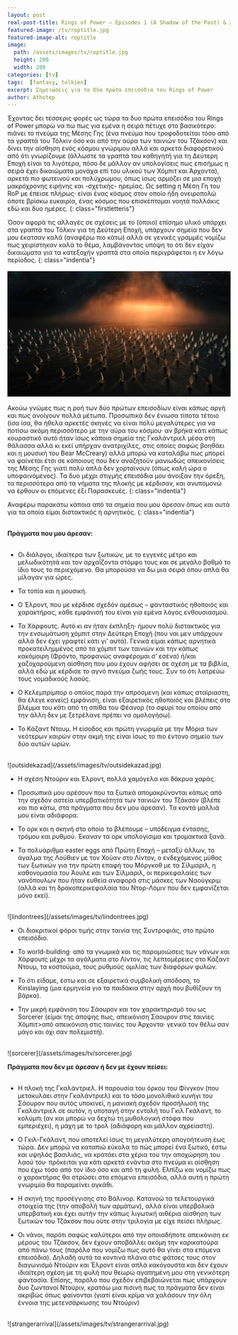 ```yaml
---
layout: post
real-post-title: Rings of Power – Episodes 1 (A Shadow of the Past) & 2 (Adrift)
featured-image: /tv/roptitle.jpg
featured-image-alt: roptitle
image:
  path: /assets/images/tv/roptitle.jpg
  height: 200
  width: 200
categories: [tv]
tags:  [fantasy, tolkien]
excerpt: Σημειώσεις για τα δύο πρώτα επεισόδια του Rings of Power
author: Athotep
---
```


Έχοντας δει τέσσερις φορές ως τώρα τα δυο πρώτα επεισόδια του Rings of Power μπορώ να πω πως για εμένα η σειρά πέτυχε στο βασικότερο: πιάνει το πνεύμα της Μέσης Γης (ένα πνεύμα που τροφοδοτείται τόσο από τα γραπτά του Τόλκιν όσο και από την αύρα των ταινιών του Τζάκσον) και δίνει την αίσθηση ενός κόσμου γνώριμου αλλά και αρκετά διαφορετικού από ότι γνωρίζουμε (άλλωστε τα γραπτά του καθηγητή για τη Δεύτερη Εποχή είναι τα λιγότερα, πόσο δε μάλλον αν υπολογίσεις πως επισήμως η σειρά έχει δικαιώματα μονάχα επί του υλικού των Χόμπιτ και Άρχοντα), αρκετά πιο φωτεινού και πολύχρωμου, όπως ίσως αρμόζει σε μια εποχή μακρόχρονης ειρήνης και -σχετικής- ηρεμίας. Ως setting η Μέση Γη του RoP με έπεισε πλήρως· είναι ένας κόσμος στον οποίο ήδη ονειροπολώ όποτε βρίσκω ευκαιρία, ένας κόσμος που επισκέπτομαι νοητά πολλάκις εδώ και δυο ημέρες.
{: class="firstletteris"}

Όσον αφορά τις αλλαγές σε σχέσεις με το (όποιο) επίσημο υλικό υπάρχει στα γραπτά του Τόλκιν για τη Δεύτερη Εποχή, υπάρχουν σημεία που δεν μου έκατσαν καλά (αναφέρω πιο κάτω) αλλά σε γενικές γραμμές νομίζω πως χειρίστηκαν καλά το θέμα, λαμβάνοντας υπόψη το ότι δεν είχαν δικαιώματα για τα κατεξοχήν γραπτά στα οποία περιγράφεται η εν λόγω περίοδος.
{: class="indentia"}  
<br>
![armada](/assets/images/tv/armada.jpg) 
<br>

Ακούω γνώμες πως η ροή των δύο πρώτων επεισοδίων είναι κάπως αργή και πως ανοίγουν πολλά μέτωπα. Προσωπικά δεν ένιωσα τίποτα τέτοιο (ίσα ίσα, θα ήθελα αρκετές σκηνές να είναι πολύ μεγαλύτερες για να ποτίσω ακόμη περισσότερο με την αύρα του κόσμου· αν βρήκα κάτι κάπως κουραστικό αυτό ήταν ίσως κάποια σημεία της Γκαλάντριελ μέσα στη θάλασσα αλλά κι εκεί υπήρχαν ανατριχίλες, στις οποίες σαφώς βοηθάει και η μουσική του Bear McCreary) αλλά μπορώ να καταλάβω πως μπορεί να φαίνεται έτσι σε κάποιους που δεν αναζητούν μανιωδώς απεικονίσεις της Μέσης Γης γιατί πολύ απλά δεν χορταίνουν (όπως καλή ώρα ο υποφαινόμενος). Τα δυο μέχρι στιγμής επεισόδια μου άνοιξαν την όρεξη, τα περισσότερα από τα νήματα της πλοκής με κέρδισαν, και ανυπομονώ να έρθουν οι επόμενες έξι Παρασκευές.
{: class="indentia"}

Αναφέρω παρακάτω κάποια από τα σημεία που μου άρεσαν όπως και αυτά για τα οποία είμαι διστακτικός ή αρνητικός.
{: class="indentia"}  
<br>

**Πράγματα που μου άρεσαν:**  
<br>

* Οι διάλογοι, ιδιαίτερα των ξωτικών, με το εγγενές μέτρο και μελωδικότητά και τον αρχαΐζοντα στόμφο τους και σε μεγάλο βαθμό το ίδιο τους το περιεχόμενο. Θα μπορούσα να δω μια σειρά όπου απλά θα μίλαγαν για ώρες.

* Τα τοπία και η μουσική.

* Ο Έλροντ, που με κέρδισε σχεδόν αμέσως – φανταστικός ηθοποιός και χαρακτήρας, κάθε εμφάνισή του είναι για εμένα λόγος ενθουσιασμού.

* Τα Χάρφουτς. Αυτό κι αν ήταν έκπληξη· ήμουν πολύ διστακτικός για την ενσωμάτωση χόμπιτ στην Δεύτερη Εποχή (που ναι μεν υπάρχουν αλλά δεν έχει γραφτεί κάτι γι’ αυτά). Γενικά είμαι κάπως αρνητικά προκατειλημμένος από τα χόμπιτ των ταινιών και την κάπως κακόμοιρη (Φρόντο, προφανώς αναφέρομαι σ’ εσένα) ή/και χαζοχαρούμενη αίσθηση που μου έχουν αφήσει σε σχέση με τα βιβλία, αλλά εδώ με κέρδισε το αγνό πνεύμα ζωής τους. Συν το ότι λατρεύω τους νομαδικούς λαούς.

* Ο Κελεμπρίμπορ ο οποίος παρά την απρόσμενη (και κάπως αταίριαστη, θα έλεγε κανείς) εμφάνιση, είναι εξαιρετικός ηθοποιός και βλέπεις στο βλέμμα του κάτι από τη σπίθα του Φέανορ (το σφυρί του οποίου από την άλλη δεν με ξετρέλανε πρέπει να ομολογήσω).

* Το Κάζαντ Ντουμ. Η είσοδος και πρώτη γνωριμία με την Μόρια των νεότερων καιρών στην ακμή της είναι ίσως το πιο έντονο σημείο των δύο αυτών ωρών.  
<br>
![outsidekazad](/assets/images/tv/outsidekazad.jpg) 
<br>

* Η σχέση Ντούριν και Έλροντ, πολλά χαμόγελα και δάκρυα χαράς.

* Προσωπικά μου αρέσουν που τα ξωτικά απομακρύνονται κάπως από την σχεδόν αστεία υπερβατικότητα των ταινιών του Τζάκσον (βλέπε και πιο κάτω, στα πράγματα που δεν μου άρεσαν). Τα κοντά μαλλιά μου είναι αδιάφορα.

* Το ορκ και η σκηνή στο οποίο το βλέπουμε – υπόδειγμα έντασης, τρόμου και ρυθμού. Έκαναν τα ορκ υπολογίσιμα και τρομακτικά ξανά.

* Τα πολυάριθμα easter eggs από Πρώτη Εποχή – μεταξύ άλλων, το άγαλμα της Λούθιεν με τον Χούαν στο Λίντον, ο ενδεχόμενος μύθος των ξωτικών για την πρώτη επαφή του Μόργκοθ με τα Σίλμαριλ, η καθονομασία του Άουλε και των Σίλμαριλ, οι περικεφαλαίες των νανόπουλων που ήταν ευθεία αναφορά στις μάσκες των Ναούγκριμ (αλλά και τη δρακοπερικεφαλαία του Ντορ-Λόμιν που δεν εμφανίζεται μόνο εκεί).  
<br>
![lindontrees](/assets/images/tv/lindontrees.jpg) 
<br>

* Οι διακριτικοί φόροι τιμής στην ταινία της Συντροφιάς, στο πρώτο επεισόδιο.

* Το world-building· από τα γνωμικά και τις παρομοιώσεις των νάνων και Χάρφουτς μέχρι τα αγάλματα στο Λίντον, τις λεπτομέρειες στο Κάζαντ Ντουμ, τα κοστούμια, τους ρυθμούς ομιλίας των διαφόρων φυλών.

* Το ότι είδαμε, έστω και σε εξαιρετικά συμβολική απόδοση, το Kinslaying (μια ερμηνεία για τα παιδάκια στην αρχή που βυθίζουν τη βάρκα).

* Την μικρή εμφάνιση του Σάουρον και τον χαρακτηρισμό του ως Sorcerer (είμαι της άποψης πως, απεικόνιση Σάουρον στις ταινίες Χόμπιτ>από απεικόνιση στις ταινίες του Άρχοντα· γενικά τον θέλω σαν μάγο και όχι σαν πολεμιστή).  
<br>
![sorcerer](/assets/images/tv/sorcerer.jpg) 
<br>

**Πράγματα που δεν με άρεσαν ή δεν με έχουν πείσει:**  
<br>

* Η πλοκή της Γκαλάντριελ. Η παρουσία του όρκου του Φίνγκον (που μετακυλάει στην Γκαλάντριελ) και το τόσο μονολιθικό κυνήγι του Σάουρον που αυτός υποκινεί, η μανιακή σχεδόν προσήλωσή της Γκαλάντριελ σε αυτόν, η υποταγή στην εντολή του Γκιλ Γκάλαντ, το κολύμπι (αν και μπορώ να δεχτώ τη μυθολογική στόφα που εμπεριέχει), η μάχη με το τρολ (αδιάφορη και μάλλον αχρείαστη).

* Ο Γκιλ-Γκάλαντ, που αποτελεί ίσως τη μεγαλύτερη απογοήτευση έως τώρα. Δεν μπορώ να καταπιώ εύκολα το πώς μπορεί ένα ξωτικό, έστω και υψηλός βασιλιάς, να κρατάει στα χέρια του την αποχώρηση του λαού του· πρόκειται για κάτι αρκετά ενάντια στο πνεύμα κι αίσθηση που έχω τόσο από τον ίδιο όσο και από τη φυλή. Ελπίζω και νομίζω πως ο χαρακτήρας θα στρώσει στα επόμενα επεισόδια, αλλά αυτή η πρώτη γνωριμία θα παραμείνει αγκάθι.

* Η σκηνή της προσέγγισης στο Βάλινορ. Κατανοώ τα τελετουργικά στοιχεία της (την αποβολή των αρμάτων), αλλά είναι υπερβολικά υπερβατική και έχει αυτήν την κάπως λιγωτική αιθέρια αίσθηση των ξωτικών του Τζάκσον που ούτε στην τριλογία με είχε πείσει πλήρως.

* Οι νάνοι, παρότι σαφώς καλύτεροι από την οποιαδήποτε απεικόνιση εκ μέρους του Τζάκσον, δεν έχουν αποβάλλει ακόμη την καρικατούρα από πάνω τους (παρόλο που νομίζω πως αυτό θα γίνει στα επόμενα επεισόδια). Δηλαδή αυτά τα κοντινά πλάνα στις φάτσες τους στον διαγωνισμό Ντούριν και Έλροντ είναι απλά κακόγουστα και δεν έχουν ιδιαίτερη σχέση με τη φυλή που θεωρώ αγαπημένη μου στη γενικότερη φαντασία. Επίσης, παρόλο που σχεδόν επιβεβαιώνεται πως υπάρχουν δυο ζωντανοί Ντούριν, κρατάω μια πισινή πως τα πράγματα δεν είναι ακριβώς όπως φαίνονται (γιατί είναι κρίμα να χαλάσουν την όλη έννοια της μετενσάρκωσης του Ντούριν)  
<br>
![strangerarrival](/assets/images/tv/strangerarrival.jpg) 